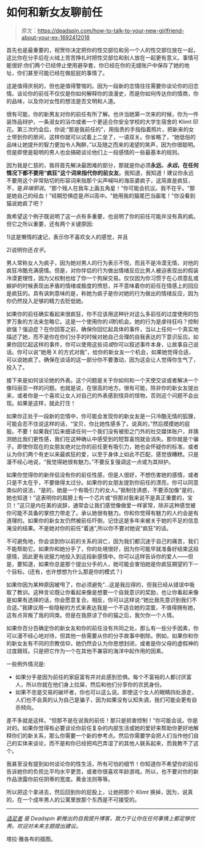 # 如何和新女友聊前任

> 原文：<https://deadspin.com/how-to-talk-to-your-new-girlfriend-about-your-ex-1692412018>

首先也是最重要的，祝贺你决定把你的性交部位和另一个人的性交部位放在一起，这比你在分手后在火绒上苦苦挣扎时把性交部位和别人放在一起更有意义。事情可能很好:你们两个已经停止使用避孕套，你已经在你的无缝账户中保存了她的地址，你们甚至可能已经在做屁屁的事情了。



这是值得庆祝的，但也是值得警惕的。因为一段新的恋情往往需要你谈论你的旧恋情。谈论你的前任不仅仅是你如何解释你的浪漫史，而是你如何传达你的情商，你的品味，以及你对女性的想法是否文明和人道。

很有可能，你的新男友对你的前任有所了解。也许当她第一次来的时候，你为一件装饰品辩护，一条淑女的浴巾或者一个更适合你安全学校的大学生宿舍的 Klimt 印花。第三次约会后，你说:“那是我前任的”，用指责的手指指着照片，把新来的女士带到你的房间，这样你就可以试着上二垒了，一语双关。你省略了，“她低俗的品味让她提升的智力更加令人陶醉，”以及随之而来的渴望的笑声，因为你很聪明。但是即使是聪明的男人也会搞砸谈论他们上一段感情的一些最基本的规则。

因为我是仁慈的，我将首先解决最困难的部分，那就是你必须**永远、*永远*，在任何情况下都不要用“疯狂”这个词来指代你的前女友**。我知道，我知道！建议你永远不要用这个非常贴切的形容词来指那个尖声喊叫的海巫婆疯子，这简直是疯狂，不，是*异端邪说*。“那个贱人在我车上画五角星！”你可能会抗议。我不在乎。“那是她自己的经血！”经期恐惧症是*所以*高中。"她用我的猫尾巴当画笔！"你没看到猫说她疯了吧？

我希望这个例子既说明了这一点有多重要，也说明了你的前任可能并没有真的疯。但它之所以重要，还有两个关键原因:

1)这是懒惰的速记，表示你不喜欢女人的感觉，并且

2)说明你还*在乎*。

男人常称女人为疯子，因为她对男人的行为表示不悦，而且不是冷漠无情，对他的疯狂冷酷充满感情。但是，对你伴侣的行为做出情绪反应比男人被迫表现出的假装冷漠更理性，因为父权制也给了你一个狗屎交易。仅仅因为你习惯于在心烦意乱或嫉妒的时候表现出矛盾的情绪或极度的愤怒，并不意味着你的前任在情感上的回应是疯狂的。具有讽刺意味的是，称她为疯子是你对她的行为做出的情绪反应，因为你仍然投入足够的精力去贬低她。

如果你的前任确实看起来很疯狂，你不应该用这种针对这么多前任的过度使用的包罗万象的方法来忽略它。这是一个使用你的*词*的机会。她的行为是虐待狂吗？控制欲强？强迫症？在你回答之前，确保你回忆起具体的事件，当以上任何一个真实地描述了她，而不是你在你们分手的时候对她自己合理的自我表达的下意识反应。如果你回忆起这样的事件，你可以使用这些词*或*你可以叙述事件本身，让故事自己说话。你可以说“她用 X 的方式对我”，给你的新女友一个机会，如果她觉得合适，可以说她疯了。确保在谈话的这一部分你不要激动，因为这会让人觉得你生气了，投入了。

接下来是如何谈论她的外表。这个问题是关于你如何和一个天使交谈或者解决一个像玛丽亚一样的问题。也就是说，在很高的地方。很有可能，除非你的新女友提出来，或者你是一个喜欢让女人对自己的外表感到怪异的怪物，否则这个问题不会出现。如果是这样，就此打住！

如果你正处于一段新的恋情中，你可能会发现你的新女友是一只冷酷无情的狐狸，可能会忍不住说这样的话，“宝贝，你比她性感多了。说真的，”然后摸摸她的屁股。不要！如果我们后来细读任何一个我们没有被拒之门外的社交媒体账户，并猜测她比我们更性感，我们在这种确认中感受到的短暂喜悦就会消失。那你就是个骗子。即使你现在的女朋友绝对比你的前任更有吸引力，她也会怀疑你的标准，或者认为你们两个有史以来最疯狂的爱，以至于身体上如此不匹配，感觉很糟糕。只是漫不经心地说，“我觉得她很有魅力。”不要反复强调这一点或为其辩护。

如果你觉得你的新伴侣没有你的前任性感，但是人很好，不想伤害她的感情，或者只是不太在乎，不要做得太过分。如果你的女朋友提到你前任的漂亮，你可以同意类似的说法，“是的，她是一个有吸引力的女人。”抵制住诱惑，不要添加像“是的，她也知道！”这表明你的肩膀上有一个芯片或“但那对我来说不是真正重要的，宝贝！”这只是内在美的说辞，通常会让我们感觉像做爱一样家常，除非这种感觉被你可能不具备的掌控力带走了。承认她很有魅力。你和你觉得有魅力的人约会是有道理的。如果你的新女友仍然被前任吓倒，记住这是多年来被关于她的不足的信息淹没的结果。不是她对你的前任“着迷”,所以你不要对她说“疯狂”的话。

不可避免地，你会谈到你以前的关系的消亡，因为我们都沉迷于自己的痛苦，我们不能帮助它。如果你和她分手了，你的处境很好，因为你可能早就准备好结束这段感情，因此更有说服力地投入到这段新感情中。你可以这样告诉你的爱人——但是，要知道，如果你总是那个提出分手的人，她可能会害怕她是你疯狂期望的下一个目标。(还有，也许想想为什么那是你的模式？)

如果你因为某种原因被甩了，你必须避免"...这是我应得的，但我已经从错误中吸取了教训。这种言论既让你看起来像是想要一个自我意识的奖励，也让你看起来像是如果有选择的话，你会愿意复合。相反，你可以这样说:“她比我先意识到我们不合适。”我建议用一些隐秘的方式来表达我是一个不适合她的混蛋，不值得拥有她，这有点背叛了我的同类。但是在我原谅了你的猫之后，我欠你一个人情。

如果你百分百确定你的新女友和你的前任没有共同之处，那么有一些分手因素，你可以漫不经心地对待，但其他一些需要从你的分手故事中剔除。例如，如果你和你的新女友有不同的宗教信仰，她仍然会认为你思想封闭，或者是你父母的虚假神的过度跟班。只是把它作为一个在其他不兼容的海洋中起作用的因素。

一些例外情况是:

*   如果分手是因为前任的家庭富有并对此感到恐惧。每个不富裕的人都讨厌富人，所以你就在他们身上拉屎，然后和他们分享你的农民身份。
*   如果不忠是交易的破坏者，你也可以这么说。即使这个女人的眼睛四处游走，人们也不会真的认为自己是骗子，因为如果没有认知失调，我们可能会更有自杀倾向。

差不多就是这样。“但那不是在说我的前任！那只是损害控制！”你可能会说。你是对的。如果你觉得有必要谈论你前任复杂的内部生活或她的爱好来帮助你更好地解释你们的新关系，那么你需要一个新的参考点。然后你需要学会把人们当作他们自己的实体来谈论，而不是和你已经把鸡巴弄湿了的其他人联系起来，而我教不了这个。

我甚至没有提到如何谈论你的性生活，所有可怕的细节！你知道你不希望你的前任告诉她你的负担比平均水平更苦，或者你很喜欢年龄游戏。所以，也不要对你的新作品泄露你前任阴蒂的宽度。黄金法则等等。

所以把这个拿进去，然后回到你的屁股上，让她把那个 Klimt 换掉，因为，说真的，在一个成年男人的公寓里放那个东西是不可接受的。

* * *

[*适足者*](http://adequateman.deadspin.com/) *是 Deadspin 新推出的自我提升博客，致力于让你在任何事情上都足够优秀。欢迎对未来主题提出建议。*

塔拉·雅各布的插图。